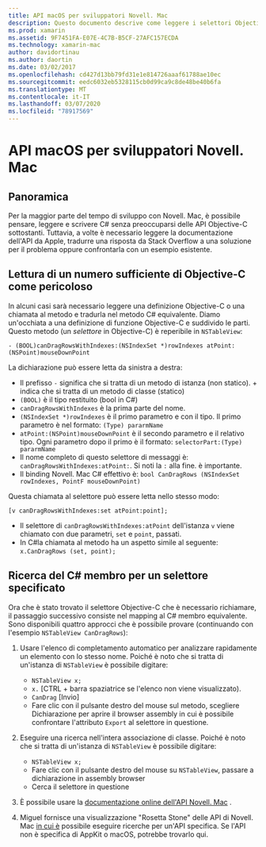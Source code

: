 ```yaml
---
title: API macOS per sviluppatori Novell. Mac
description: Questo documento descrive come leggere i selettori Objective-C e come trovare i metodi C# corrispondenti in un'app Novell. Mac.
ms.prod: xamarin
ms.assetid: 9F7451FA-E07E-4C7B-B5CF-27AFC157ECDA
ms.technology: xamarin-mac
author: davidortinau
ms.author: daortin
ms.date: 03/02/2017
ms.openlocfilehash: cd427d13bb79fd31e1e814726aaaf61788ae10ec
ms.sourcegitcommit: eedc6032eb5328115cb0d99ca9c8de48be40b6fa
ms.translationtype: MT
ms.contentlocale: it-IT
ms.lasthandoff: 03/07/2020
ms.locfileid: "78917569"
---
```

# <a name="macos-apis-for-xamarinmac-developers"></a>API macOS per sviluppatori Novell. Mac

## <a name="overview"></a>Panoramica

Per la maggior parte del tempo di sviluppo con Novell. Mac, è possibile pensare, leggere e scrivere C# senza preoccuparsi delle API Objective-C sottostanti. Tuttavia, a volte è necessario leggere la documentazione dell'API da Apple, tradurre una risposta da Stack Overflow a una soluzione per il problema oppure confrontarla con un esempio esistente.

## <a name="reading-enough-objective-c-to-be-dangerous"></a>Lettura di un numero sufficiente di Objective-C come pericoloso

In alcuni casi sarà necessario leggere una definizione Objective-C o una chiamata al metodo e tradurla nel metodo C# equivalente. Diamo un'occhiata a una definizione di funzione Objective-C e suddivido le parti. Questo metodo (un *selettore* in Objective-C) è reperibile in `NSTableView`:

```objc
- (BOOL)canDragRowsWithIndexes:(NSIndexSet *)rowIndexes atPoint:(NSPoint)mouseDownPoint
```

La dichiarazione può essere letta da sinistra a destra:

- Il prefisso `-` significa che si tratta di un metodo di istanza (non statico). + indica che si tratta di un metodo di classe (statico)
- `(BOOL)` è il tipo restituito (bool in C#)
- `canDragRowsWithIndexes` è la prima parte del nome.
- `(NSIndexSet *)rowIndexes` è il primo parametro e con il tipo. Il primo parametro è nel formato: `(Type) pararmName`
- `atPoint:(NSPoint)mouseDownPoint` è il secondo parametro e il relativo tipo. Ogni parametro dopo il primo è il formato: `selectorPart:(Type) pararmName`
- Il nome completo di questo selettore di messaggi è: `canDragRowsWithIndexes:atPoint:`. Si noti la `:` alla fine. è importante.
- Il binding Novell. Mac C# effettivo è: `bool CanDragRows (NSIndexSet rowIndexes, PointF mouseDownPoint)`

Questa chiamata al selettore può essere letta nello stesso modo:

```objc
[v canDragRowsWithIndexes:set atPoint:point];
```

- Il selettore di `canDragRowsWithIndexes:atPoint` dell'istanza `v` viene chiamato con due parametri, `set` e `point`, passati.
- In C#la chiamata al metodo ha un aspetto simile al seguente: `x.CanDragRows (set, point);`

<a name="finding_selector" />

## <a name="finding-the-c-member-for-a-given-selector"></a>Ricerca del C# membro per un selettore specificato

Ora che è stato trovato il selettore Objective-C che è necessario richiamare, il passaggio successivo consiste nel mapping al C# membro equivalente. Sono disponibili quattro approcci che è possibile provare (continuando con l'esempio `NSTableView CanDragRows`):

1. Usare l'elenco di completamento automatico per analizzare rapidamente un elemento con lo stesso nome. Poiché è noto che si tratta di un'istanza di `NSTableView` è possibile digitare:

    - `NSTableView x;`
    - `x.` [CTRL + barra spaziatrice se l'elenco non viene visualizzato).
    - `CanDrag` [Invio]
    - Fare clic con il pulsante destro del mouse sul metodo, scegliere Dichiarazione per aprire il browser assembly in cui è possibile confrontare l'attributo `Export` al selettore in questione.

2. Eseguire una ricerca nell'intera associazione di classe. Poiché è noto che si tratta di un'istanza di `NSTableView` è possibile digitare:

    - `NSTableView x;`
    - Fare clic con il pulsante destro del mouse su `NSTableView`, passare a dichiarazione in assembly browser
    - Cerca il selettore in questione

3. È possibile usare la [documentazione online dell'API Novell. Mac](https://docs.microsoft.com/dotnet/api/?view=xamarinmac-3.0) .

4. Miguel fornisce una visualizzazione "Rosetta Stone" delle API di Novell. Mac [in cui è](https://tirania.org/tmp/rosetta.html) possibile eseguire ricerche per un'API specifica. Se l'API non è specifica di AppKit o macOS, potrebbe trovarlo qui.

<!--
Note: In some cases, the assembly browser can hit a bug where it will open but not jump to the right definition. Keep that tab open, switch back to your source code and try again.
Note: The assembly browser tricks currently only works with Xamarin.Mac Classic. This will be fixed in a future version.
-->
